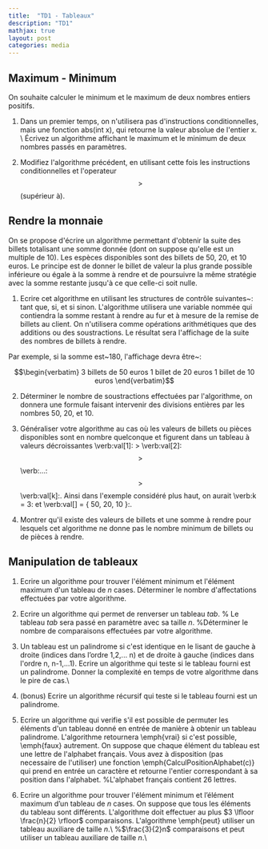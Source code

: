 ```yaml
---
title:  "TD1 - Tableaux"
description: "TD1"
mathjax: true
layout: post
categories: media
---
```


## Maximum - Minimum

On souhaite calculer le minimum et le maximum de deux nombres entiers positifs. 

1. Dans un premier temps, on n'utilisera pas d'instructions conditionnelles, mais une fonction abs(int x), qui retourne la valeur absolue de l'entier x. \\
Écrivez un algorithme affichant le maximum et le minimum de deux nombres passés en paramètres.

	
2. Modifiez l'algorithme précédent, en utilisant cette fois les instructions conditionnelles et l'operateur $$>$$(supérieur à).



## Rendre la monnaie


On se propose d'écrire un algorithme permettant d'obtenir la suite des billets totalisant une somme donnée (dont on suppose qu'elle est un multiple de 10). Les espèces disponibles sont des billets de 50, 20, et 10 euros. Le principe est de donner le billet de valeur la plus grande possible inférieure ou égale à la somme à rendre et de poursuivre la même stratégie avec la somme restante jusqu'à ce que celle-ci soit nulle.

1. Ecrire cet algorithme en utilisant les structures de contrôle suivantes~: tant que, si, et si sinon. L'algorithme utilisera une variable nommée qui contiendra la somme restant à rendre au fur et à mesure de la remise de billets au client. On n'utilisera comme opérations arithmétiques que des additions ou des soustractions. Le résultat sera l'affichage de la suite des nombres de billets à rendre.

Par exemple, si la somme est~180, l'affichage devra être~:

$$\begin{verbatim}
3 billets de 50 euros
1 billet de 20 euros
1 billet de 10 euros
\end{verbatim}$$



2. Déterminer le nombre de soustractions effectuées par l'algorithme, on donnera une formule faisant intervenir des divisions entières par les nombres 50, 20, et 10.


3. Généraliser votre algorithme au cas où les valeurs de billets ou pièces disponibles sont en nombre quelconque et figurent dans un tableau à valeurs décroissantes \verb:val[1]: $>$ \verb:val[2]: $$>$$ \verb:...: $$>$$ \verb:val[k]:. Ainsi dans l'exemple considéré plus haut, on aurait \verb:k = 3: et \verb:val[] = { 50, 20, 10 }:.


4. Montrer qu'il existe des valeurs de billets et une somme à rendre pour lesquels cet algorithme ne donne pas le nombre minimum de billets ou de pièces à rendre.


## Manipulation de tableaux

1. Ecrire un algorithme pour trouver l'élément minimum et l'élément maximum d'un tableau de $n$ cases. Déterminer le nombre d'affectations effectuées par votre algorithme.

2. Ecrire un algorithme qui permet de renverser un tableau $tab$. % Le tableau $tab$ sera passé en paramètre avec sa taille $n$. %Déterminer le nombre de comparaisons effectuées par votre algorithme.

3. Un tableau est un palindrome si c'est identique en le lisant de gauche à droite (indices dans l’ordre 1,2,... n) et de droite à gauche (indices dans l'ordre n, n-1,...1). Ecrire un algorithme qui teste si le tableau fourni est un palindrome. Donner la complexité en temps de votre algorithme dans le pire de cas.\\

4. (bonus) Ecrire un algorithme récursif qui teste si le tableau fourni est un palindrome.

5. Ecrire un algorithme qui verifie s'il est possible de permuter les éléments d'un tableau donné en entrée de manière à obtenir un tableau palindrome. L'algorithme retournera \emph{vrai} si c'est possible, \emph{faux} autrement. On suppose que chaque élément du tableau est une lettre de l'alphabet français. Vous avez à disposition (pas necessaire de l'utiliser) une fonction \emph{CalculPositionAlphabet(c)} qui prend en entrée un caractère et retourne l'entier correspondant à sa position dans l'alphabet.
%L'alphabet français contient 26 lettres. 



7. Ecrire un algorithme pour trouver l'élément minimum et l’élément maximum d’un tableau de $n$ cases. On suppose que tous les éléments du tableau sont différents. L'algorithme doit effectuer au plus $3 \lfloor \frac{n}{2} \rfloor$ comparaisons. L'algorithme \emph{peut} utiliser un tableau auxiliare de taille $n$.\\
%$\frac{3}{2}n$ comparaisons et peut utiliser un tableau auxiliare de taille $n$.\\
